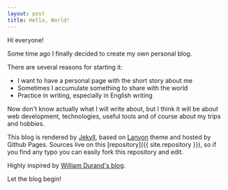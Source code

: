```yaml
---
layout: post
title: Hello, World!
---
```


Hi everyone!

Some time ago I finally decided to create my own personal blog.

There are several reasons for starting it:

* I want to have a personal page with the short story about me
* Sometimes I accumulate something to share with the world
* Practice in writing, especially in English writing 

Now don't know actually what I will write about, but I think it will be about web development, technologies, useful tools
 and of course about my trips and hobbies.

This blog is rendered by [Jekyll](https://jekyllrb.com/), based on [Lanyon](http://lanyon.getpoole.com/) theme and hosted by Github Pages.
Sources live on this [repository]({{ site.repository }}), so if you find any typo you can easily fork this repository and edit.

Highly inspired by [William Durand's blog](http://williamdurand.fr/).

Let the blog begin!